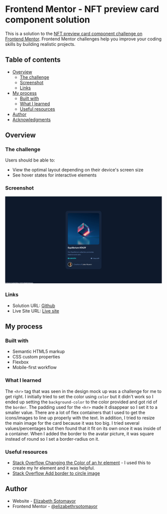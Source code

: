 # Frontend Mentor - NFT preview card component solution

This is a solution to the [NFT preview card component challenge on Frontend Mentor](https://www.frontendmentor.io/challenges/nft-preview-card-component-SbdUL_w0U). Frontend Mentor challenges help you improve your coding skills by building realistic projects. 

## Table of contents

- [Overview](#overview)
  - [The challenge](#the-challenge)
  - [Screenshot](#screenshot)
  - [Links](#links)
- [My process](#my-process)
  - [Built with](#built-with)
  - [What I learned](#what-i-learned)
  - [Useful resources](#useful-resources)
- [Author](#author)
- [Acknowledgments](#acknowledgments)

## Overview

### The challenge

Users should be able to:

- View the optimal layout depending on their device's screen size
- See hover states for interactive elements

### Screenshot

![](Screenshot.png)

### Links

- Solution URL: [Github](https://github.com/elizabethrsotomayor/nft-preview-card-component-main)
- Live Site URL: [Live site](https://elizabethrsotomayor.github.io/nft-preview-card-component-main)

## My process

### Built with

- Semantic HTML5 markup
- CSS custom properties
- Flexbox
- Mobile-first workflow

### What I learned

The `<hr>` tag that was seen in the design mock up was a challenge for me to get right. I initially tried to set the color using `color` but it didn't work so I ended up setting the `background-color` to the color provided and got rid of the `border`. The padding used for the `<hr>` made it disappear so I set it to a smaller value. There are a lot of flex containers that I used to get the icons/images to line up properly with the text. In addition, I tried to resize the main image for the card because it was too big. I tried several values/percentages but then found that it fit on its own once it was inside of a container. When I added the border to the avatar picture, it was square instead of round so I set a border-radius on it.

### Useful resources

- [Stack Overflow Changing the Color of an hr element](https://stackoverflow.com/questions/6382023/changing-the-color-of-an-hr-element) - I used this to create my hr element and it was helpful.
- [Stack Overflow Add border to circle image](https://stackoverflow.com/questions/16310985/add-border-to-circle-image)

## Author

- Website - [Elizabeth Sotomayor](https://elizabethrsotomayor.github.io/somyo2/)
- Frontend Mentor - [@elizabethrsotomayor](https://www.frontendmentor.io/profile/elizabethrsotomayor)
